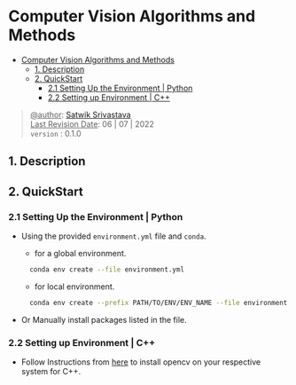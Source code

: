 # Computer Vision Algorithms and Methods

- [Computer Vision Algorithms and Methods](#computer-vision-algorithms-and-methods)
  - [1. Description](#1-description)
  - [2. QuickStart](#2-quickstart)
    - [2.1 Setting Up the Environment | Python](#21-setting-up-the-environment--python)
    - [2.2 Setting up Environment | C++](#22-setting-up-environment--c)

> <span><u>@author</u></span>: [Satwik Srivastava](#) <br>
> <span><u>Last Revision Date</u></span>: 06 | 07 | 2022 <br>
> `version` : 0.1.0

## 1. Description

## 2. QuickStart

### 2.1 Setting Up the Environment | Python

  - Using the provided `environment.yml` file and `conda`.
    - for a global environment.

    ```bash
      conda env create --file environment.yml
    ```
    - for local environment.

    ```bash
      conda env create --prefix PATH/TO/ENV/ENV_NAME --file environment.yml
    ```

  - Or Manually install packages listed in the file.

### 2.2 Setting up Environment | C++

  - Follow Instructions from [here](#) to install opencv on your respective system for C++.
